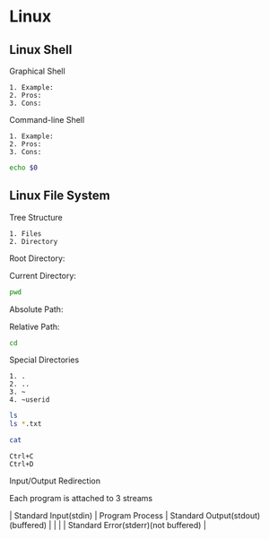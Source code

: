 Linux
===

Linux Shell
---

Graphical Shell

	1. Example:
	2. Pros:
	3. Cons:

Command-line Shell

	1. Example:
	2. Pros:
	3. Cons:

```bash
echo $0
```

Linux File System
---

Tree Structure

	1. Files
	2. Directory

Root Directory:

Current Directory:

```bash
pwd
```

Absolute Path:

Relative Path:

```bash
cd
```

Special Directories

	1. .
	2. ..
	3. ~
	4. ~userid

```bash
ls
ls *.txt
```

```bash
cat
```
```
Ctrl+C
Ctrl+D
```

Input/Output Redirection

Each program is attached to 3 streams

| Standard Input(stdin) | Program Process | Standard Output(stdout)(buffered) |
|  |  |  Standard Error(stderr)(not buffered) |

